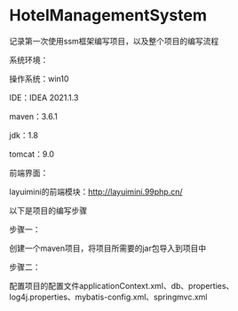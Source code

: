 # HotelManagementSystem
记录第一次使用ssm框架编写项目，以及整个项目的编写流程

系统环境：

操作系统：win10

IDE：IDEA 2021.1.3

maven：3.6.1

jdk：1.8

tomcat：9.0

前端界面：

layuimini的前端模块：http://layuimini.99php.cn/

以下是项目的编写步骤

步骤一：

创建一个maven项目，将项目所需要的jar包导入到项目中

步骤二：

配置项目的配置文件applicationContext.xml、db、properties、log4j.properties、mybatis-config.xml、springmvc.xml
